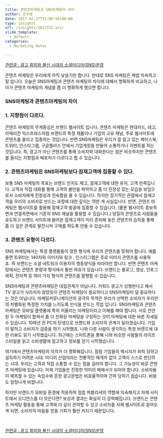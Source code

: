 ```yaml
---
title: 콘텐츠마케팅과 SNS마케팅의 차이
author: 조두영
date: 2017-02-27T15:00:58+00:00
type: insights
url: /insights/2017222-sns/
slide_template:
  - default
categories:
  - Marketing Notes

---
```

[관련글 : 광고 회피와 불신 시대의 소셜미디어(SNS)운영][1]

콘텐츠 마케팅은 우리에게 아직 낯설기만 합니다.
반대로 SNS 마케팅은 제법 익숙하고 잘 압니다.
오늘은 SNS마케팅과 콘텐츠 마케팅의 차이에 대해서 명확하게 비교하고, 나아가 콘텐츠 마케팅의 개념을 좀 더 명확하게 했으면 합니다.

### SNS마케팅과 콘텐츠마케팅의 차이

### 1. 지향점이 다르다.
콘텐츠 마케팅의 무게중심은 브랜드 웹사이트 입니다. 콘텐츠 마케팅은 현대카드, 레고, 아메리칸 익스프레스처럼 브랜드의 특정 제품이나 기업의 고유 채널, 주로 웹사이트에 콘텐츠를 올리고 집중하는 것입니다.
반면 SNS마케팅은 우리가 잘 알고 있는 페이스북, 트위터, 인스타그램, 구글플러스 안에서 기업계정을 만들어 소통하거나 이벤트를 하는 것입니다. 즉, 광고가 아닌 콘텐츠를 통해 소비자와 대화한다는 점은 비슷하지만 콘텐츠를 올리는 지향점과 배포처가 다르다고 할 수 있습니다.

### 2. 콘텐츠마케팅은 SNS마케팅보다 잠재고객에 집중할 수 있다.
보통 SNS 마케팅의 목표는 브랜드 인지도 제고, 잠재고객에 대한 유지, 고객 만족입니다. 고객과 직접 대화를 통해 고객의 불만을 파악하고 좀 더 진정성 있는 모습을 보임으로서 소비자에게 진정성과 친숙함을 줄 수 있습니다. 하지만 장기적인 관점에서 잠재고객을 우리의 소비자로 만드는 과정에 대한 깊이는 약한 게 사실입니다.
반면, 콘텐츠 마케팅은 웹사이트를 활용해 잠재고객 발굴에 집중할 수 있습니다. (물론 웹사이트 홍보측면과 연결측면에서 기존의 SNS 채널을 활용할 수 있습니다.) 양질의 콘텐츠로 사람들을 유도하고 브랜드 사이트에 들어온 잠재고객이 미리 준비해 놓은 콘텐츠의 습득을 통해 좀 더 깊은 관계로 발전시켜 구매를 하도록 만들 수 있습니다.

### 3. 콘텐츠 유형이 다르다.
SNS 마케팅에서는 특정 플랫폼들이 정한 형식에 우리의 콘텐츠를 맞춰야 합니다. 예를 들면 트위터는 140자와 이미지와 링크 , 인스타그램은 주로 이미지 콘텐츠를 사용하죠. 즉 브랜드는 소셜 네트워크 이용자의 행동양식을 따라야만 합니다.
반면 콘텐츠 마케팅에서는 콘텐츠 분량과 형식에서 훨씬 여유가 있습니다. 브랜드는 블로그, 영상, 인포그래픽, 전자책 등 여러 가지 형식의 콘텐츠를 발행할 수 있습니다.

SNS마케팅과 콘텐츠마케팅은 대립관계가 아닙니다. 키워드 광고가 성행한다고 해서 TV 광고가 사라지지 않았듯이 콘텐츠 마케팅이 중요하다고 SNS마케팅이 덜 중요하다는 것은 아닙니다.
마케팅커뮤니케이션의 궁극의 목적은 우리가 선택한 소비자가 우리만의 차별화된 특정한 가치를 느끼도록 인식을 만드는 작업 입니다. SNS마케팅과 콘텐츠마케팅은 모바일 플랫폼에 특히 어울리는 마케팅이라고 이해를 해야 합니다. 서로 연관된 두 마케팅이 합쳐서 좀 더 진화된 마케팅을 구성하는 것이 마케팅에 대한 바른 자세일 수 있습니다.
10여년 전 PC의 탄생으로 브랜드와 소비자의 관계가 달라졌습니다. 기업이 말하고 소비자가 검증을 하기 시작했죠. 나와 다른 사람이 생각하는 특정 브랜드에 대한 리뷰도 읽기 시작했습니다. 최근에는 스마트폰을 통해 나와 비슷한 사람들의 라이프스타일을 읽고 소비생활에 참고하고 정보를 얻기 시작했습니다.

여기에서 콘텐츠마케팅의 의의가 더 명확해집니다. 점점 기업들의 메시지가 회피 당하고 설득하기 어려운 시대. 미디어 산업이라는 전통적인 매개자 없이 고객이 스스로 판단하는 시대. 우리는 고객과 직접 소통할 수 있는 힘을 길러야 합니다. 그 가능성이 바로 콘텐츠 마케팅에 있습니다.
이제 기업들은 진정한 의미의 매체사가 되어야 합니다. 소비자들이 예측할 수 있는 속임수와 흔한 광고문법은 비효율적이며 간파 당하기 쉽습니다. 비용도 엄청나게 비쌉니다.

하지만 브랜드가 모바일 환경에 적응하여 점점 퍼블리셔의 역할에 익숙해지고 자체 사이트에서 오디언스를 더 모은다면? 보상과 결과는 확실히 더 강력해집니다. 브랜드는 콘텐츠 마케팅 활동을 통해 고객에 더 깊이 관여할 수 있고 소비자를 자체 웹사이트로 끌어오게 되면, 소비자의 마음을 얻을 기회가 훨씬 커지기 때문입니다.

&nbsp;

[관련글 : 광고 회피와 불신 시대의 소셜미디어(SNS)운영][1]

 [1]: /insights/광고-회피-불신-시대-소셜-미디어-sns-운영/